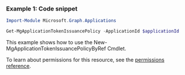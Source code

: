 ### Example 1: Code snippet

```powershellImport-Module Microsoft.Graph.Applications

Get-MgApplicationTokenIssuancePolicy -ApplicationId $applicationId
```
This example shows how to use the New-MgApplicationTokenIssuancePolicyByRef Cmdlet.
To learn about permissions for this resource, see the [permissions reference](/graph/permissions-reference).

